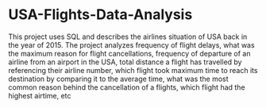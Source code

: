 # USA-Flights-Data-Analysis
This project uses SQL and describes the airlines situation of USA back in the year of 2015. The project analyzes frequency of flight delays, what was the maximum reason for flight cancellations,  frequency of departure of an airline from an airport in the USA, total distance a flight has travelled by  referencing their airline number, which flight took maximum time to reach its destination by  comparing it to the average time, what was the most common reason behind the cancellation of a  flights, which flight had the highest airtime, etc
